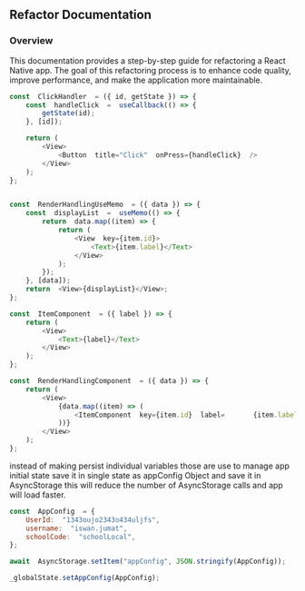 ## Refactor Documentation

### Overview

This documentation provides a step-by-step guide for refactoring a React Native app. The goal of this refactoring process is to enhance code quality, improve performance, and make the application more maintainable.

```js
const  ClickHandler  = ({ id, getState }) => {
	const  handleClick  =  useCallback(() => {
		getState(id);
	}, [id]);

	return (
		<View>
			<Button  title="Click"  onPress={handleClick}  />
		</View>
	);
};
```

```js

const  RenderHandlingUseMemo  = ({ data }) => {
	const  displayList  =  useMemo(() => {
		return  data.map((item) => {
			return (
				<View  key={item.id}>
					<Text>{item.label}</Text>
				</View>
			);
		});
	}, [data]);
	return  <View>{displayList}</View>;
};
```

```js
const  ItemComponent  = ({ label }) => {
	return (
		<View>
			<Text>{label}</Text>
		</View>
	);
};

const  RenderHandlingComponent  = ({ data }) => {
	return (
		<View>
			{data.map((item) => (
				<ItemComponent  key={item.id}  label=		{item.label}  />
			))}
		</View>
	);
};
```

instead of making persist individual variables those are use to manage app initial state save it in single state as appConfig Object and save it in AsyncStorage this will reduce the number of AsyncStorage calls and app will load faster.

```js
const  AppConfig  = {
	UserId:  "1343oujo2343o434uljfs",
	username:  "iswan.jumat",
	schoolCode:  "schoolLocal",
};

await  AsyncStorage.setItem("appConfig", JSON.stringify(AppConfig));

_globalState.setAppConfig(AppConfig);
```
<!--stackedit_data:
eyJoaXN0b3J5IjpbLTE3MjkxNjkwNTJdfQ==
-->
